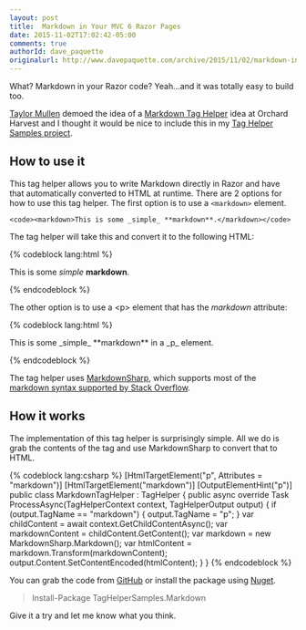 ```yaml
---
layout: post
title:  Markdown in Your MVC 6 Razor Pages
date: 2015-11-02T17:02:42-05:00
comments: true
authorId: dave_paquette
originalurl: http://www.davepaquette.com/archive/2015/11/02/markdown-in-your-mvc-6-razor-pages.aspx
---
```


What? Markdown in your Razor code? Yeah...and it was totally easy to build too.

[Taylor Mullen][1] demoed the idea of a [Markdown Tag Helper][2] idea at Orchard Harvest and I thought it would be nice to include this in my [Tag Helper Samples project][3].

<!--more-->

## How to use it

This tag helper allows you to write Markdown directly in Razor and have that automatically converted to HTML at runtime. There are 2 options for how to use this tag helper. The first option is to use a `<markdown>` element.

```
<code><markdown>This is some _simple_ **markdown**.</markdown></code>
```

The tag helper will take this and convert it to the following HTML:

{% codeblock lang:html %}
<p>This is some <em>simple</em> <strong>markdown</strong>.</p>
{% endcodeblock %}

The other option is to use a &lt;p&gt; element that has the _markdown_ attribute:

{% codeblock lang:html %}
<p markdown="">This is some _simple_ **markdown** in a _p_ element.</p>
{% endcodeblock %}

The tag helper uses [MarkdownSharp][4], which supports most of the [markdown syntax supported by Stack Overflow][5].

## How it works

The implementation of this tag helper is surprisingly simple. All we do is grab the contents of the tag and use MarkdownSharp to convert that to HTML.

{% codeblock lang:csharp %}
[HtmlTargetElement("p", Attributes = "markdown")]
[HtmlTargetElement("markdown")]
[OutputElementHint("p")]
public class MarkdownTagHelper : TagHelper
{
    public async override Task ProcessAsync(TagHelperContext context, TagHelperOutput output)
    {
        if (output.TagName == "markdown")
        {
        output.TagName = "p";
        }
        var childContent = await context.GetChildContentAsync();
        var markdownContent = childContent.GetContent();
        var markdown = new MarkdownSharp.Markdown();
        var htmlContent = markdown.Transform(markdownContent);
        output.Content.SetContentEncoded(htmlContent);
    }
}
{% endcodeblock %}

You can grab the code from [GitHub][3] or install the package using [Nuget][6].

> Install-Package TagHelperSamples.Markdown

Give it a try and let me know what you think.

[1]: https://twitter.com/ntaylormullen
[2]: https://www.youtube.com/watch?v=jD4H-CBab9o
[3]: https://github.com/dpaquette/TagHelperSamples
[4]: https://code.google.com/p/markdownsharp/
[5]: http://stackoverflow.com/editing-help
[6]: https://www.nuget.org/packages/TagHelperSamples.Markdown
